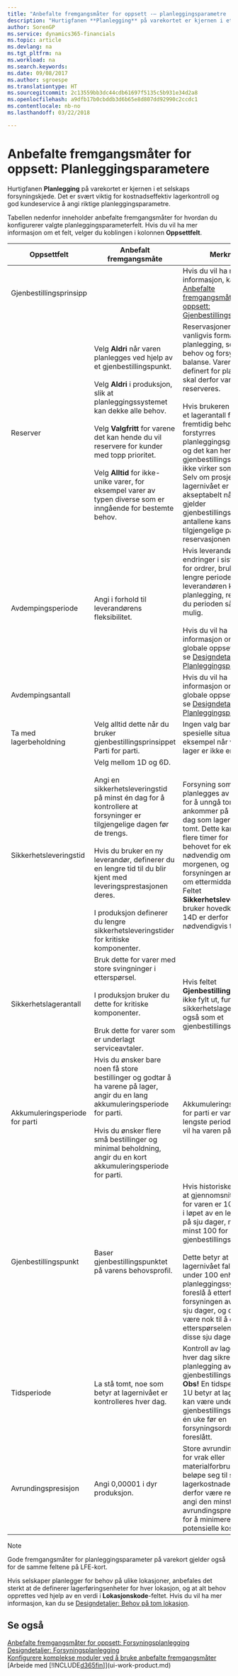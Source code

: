 ```yaml
---
title: "Anbefalte fremgangsmåter for oppsett -– planleggingsparametre | Microsoft-dokumentasjon"
description: "Hurtigfanen **Planlegging** på varekortet er kjernen i et selskaps forsyningskjede. Det er svært viktig for kostnadseffektiv lagerkontroll og god kundeservice å angi riktige planleggingsparametre."
author: SorenGP
ms.service: dynamics365-financials
ms.topic: article
ms.devlang: na
ms.tgt_pltfrm: na
ms.workload: na
ms.search.keywords: 
ms.date: 09/08/2017
ms.author: sgroespe
ms.translationtype: HT
ms.sourcegitcommit: 2c13559bb3dc44cdb61697f5135c5b931e34d2a8
ms.openlocfilehash: a9dfb17b0cbddb3d6b65e8d807dd92990c2ccdc1
ms.contentlocale: nb-no
ms.lasthandoff: 03/22/2018

---
```

# <a name="setup-best-practices-planning-parameters"></a>Anbefalte fremgangsmåter for oppsett: Planleggingsparametere
Hurtigfanen **Planlegging** på varekortet er kjernen i et selskaps forsyningskjede. Det er svært viktig for kostnadseffektiv lagerkontroll og god kundeservice å angi riktige planleggingsparametre.  

 Tabellen nedenfor inneholder anbefalte fremgangsmåter for hvordan du konfigurerer valgte planleggingsparameterfelt. Hvis du vil ha mer informasjon om et felt, velger du koblingen i kolonnen **Oppsettfelt**.  

|Oppsettfelt|Anbefalt fremgangsmåte|Merknad|  
|-----------------|-------------------|-------------|  
|Gjenbestillingsprinsipp||Hvis du vil ha mer informasjon, kan du se [Anbefalte fremgangsmåter for oppsett: Gjenbestillingsprinsipper](setup-best-practices-reordering-policies.md).|  
|Reserver|Velg **Aldri** når varen planlegges ved hjelp av et gjenbestillingspunkt.<br /><br /> Velg **Aldri** i produksjon, slik at planleggingssystemet kan dekke alle behov.<br /><br /> Velg **Valgfritt** for varene det kan hende du vil reservere for kunder med topp prioritet.<br /><br /> Velg **Alltid** for ikke-unike varer, for eksempel varer av typen diverse som er inngående for bestemte behov.|Reservasjoner motvirker vanligvis formålet med planlegging, som er å få behov og forsyning i balanse. Varer som er definert for planlegging skal derfor vanligvis ikke reserveres.<br /><br /> Hvis brukeren reserverer et lagerantall for fremtidig behov, forstyrres planleggingsgrunnlaget, og det kan hende at gjenbestillingspunktet ikke virker som det skal. Selv om prosjekterte lagernivået er akseptabelt når det gjelder gjenbestillingspunktet, er antallene kanskje ikke tilgjengelige på grunn av reservasjonen.|  
|Avdempingsperiode|Angi i forhold til leverandørens fleksibilitet.|Hvis leverandøren godtar endringer i siste øyeblikk for ordrer, bruker du en lengre periode. Hvis leverandøren krever fast planlegging, reduserer du perioden så mye som mulig.<br /><br /> Hvis du vil ha informasjon om det globale oppsettet, kan du se [Designdetaljer: Planleggingsparametere](design-details-planning-parameters.md).|  
|Avdempingsantall||Hvis du vil ha informasjon om det globale oppsettet, kan du se [Designdetaljer: Planleggingsparametere](design-details-planning-parameters.md).|  
|Ta med lagerbeholdning|Velg alltid dette når du bruker gjenbestillingsprinsippet Parti for parti.|Ingen valg bare i spesielle situasjoner, for eksempel når varer på lager er ikke er salgbare.|  
|Sikkerhetsleveringstid|Velg mellom 1D og 6D.<br /><br /> Angi en sikkerhetsleveringstid på minst én dag for å kontrollere at forsyninger er tilgjengelige dagen før de trengs.<br /><br /> Hvis du bruker en ny leverandør, definerer du en lengre tid til du blir kjent med leveringsprestasjonen deres.<br /><br /> I produksjon definerer du lengre sikkerhetsleveringstider for kritiske komponenter.|Forsyning som planlegges av systemet for å unngå tomt lager, ankommer på samme dag som lageret blir tomt. Dette kan være flere timer for sent hvis behovet for eksempel er nødvendig om morgenen, og forsyningen ankommer om ettermiddagen. **Obs!** Feltet **Sikkerhetsleveringstid** bruker hovedkalenderen. 14D er derfor ikke nødvendigvis to uker.|  
|Sikkerhetslagerantall|Bruk dette for varer med store svingninger i etterspørsel.<br /><br /> I produksjon bruker du dette for kritiske komponenter.<br /><br /> Bruk dette for varer som er underlagt serviceavtaler.|Hvis feltet **Gjenbestillingspunkt** er ikke fylt ut, fungerer sikkerhetslagerantallet også som et gjenbestillingspunkt.|  
|Akkumuleringsperiode for parti|Hvis du ønsker bare noen få store bestillinger og godtar å ha varene på lager, angir du en lang akkumuleringsperiode for parti.<br /><br /> Hvis du ønsker flere små bestillinger og minimal beholdning, angir du en kort akkumuleringsperiode for parti.|Akkumuleringsperioden for parti er vanligvis den lengste perioden som du vil ha varen på lager.|  
|Gjenbestillingspunkt|Baser gjenbestillingspunktet på varens behovsprofil.|Hvis historiske data viser at gjennomsnittsbehovet for varen er 100 enheter i løpet av en leveringstid på sju dager, må du angi minst 100 for gjenbestillingspunktet.<br /><br /> Dette betyr at når lagernivået faller til under 100 enheter, vil planleggingssystemet foreslå å etterfylle fordi forsyningen av varen tar sju dager, og det må være nok til å dekke etterspørselen innenfor disse sju dager.|  
|Tidsperiode|La stå tomt, noe som betyr at lagernivået er kontrolleres hver dag.|Kontroll av lagernivået hver dag sikrer optimal planlegging av gjenbestillingspunkt. **Obs!** En tidsperiode på 1U betyr at lagernivået kan være under gjenbestillingspunktet i én uke før en forsyningsordre blir foreslått.|  
|Avrundingspresisjon|Angi 0,00001 i dyr produksjon.|Store avrundingsantall for vrak eller materialforbruk kan beløpe seg til svært store lagerkostnader. Det kan derfor være relevant å angi den minste avrundingspresisjonen for å minimere denne potensielle kostnaden.|  

> [!NOTE]  
>  Gode fremgangsmåter for planleggingsparameter på varekort gjelder også for de samme feltene på LFE-kort.  
>   
>  Hvis selskaper planlegger for behov på ulike lokasjoner, anbefales det sterkt at de definerer lagerføringsenheter for hver lokasjon, og at alt behov opprettes ved hjelp av en verdi i **Lokasjonskode**-feltet. Hvis du vil ha mer informasjon, kan du se [Designdetaljer: Behov på tom lokasjon](design-details-demand-at-blank-location.md).  

## <a name="see-also"></a>Se også  
 [Anbefalte fremgangsmåter for oppsett: Forsyningsplanlegging](setup-best-practices-supply-planning.md)   
 [Designdetaljer: Forsyningsplanlegging](design-details-supply-planning.md)   
 [Konfigurere komplekse moduler ved å bruke anbefalte fremgangsmåter](set-up-complex-application-areas-using-best-practices.md)  
 [Arbeide med [!INCLUDE[d365fin](includes/d365fin_md.md)]](ui-work-product.md)

